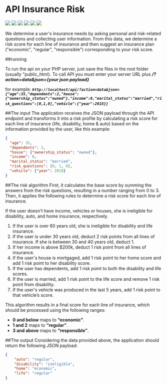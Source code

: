 
# API Insurance Risk

![](https://img.shields.io/github/stars/SamuelPietro/API-Insurance-Risk) ![](https://img.shields.io/github/forks/SamuelPietro/API-Insurance-Risk) ![](https://img.shields.io/github/languages/top/SamuelPietro/API-Insurance-Risk) ![](https://img.shields.io/github/release/SamuelPietro/API-Insurance-Risk) ![](https://img.shields.io/github/issues/SamuelPietro/API-Insurance-Risk) ![](https://img.shields.io/github/repo-size/SamuelPietro/API-Insurance-Risk) 


We determine a user's insurance needs by asking personal and risk-related questions and collecting user information. From this data, we determine a risk score for each line of insurance and then suggest an insurance plan ("economic", "regular", "responsible") corresponding to your risk score.

##running

To run the api on your PHP server, just save the files in the root folder (usually "public_html).
To call API you must enter your server URL plus ***/?action=data&json={your json payload}***

for example: ***`http://localhost/api/?action=data&json={"age":35,"dependents":2,"house":{"ownership_status":"owned"},"income":0,"marital_status":"married","risk_questions":[0,1,0],"vehicle":{"year":2018}}`***
`


##The input
The application receives the JSON payload through the API endpoint and transforms it into a risk profile by calculating a risk score for each line of insurance (life, disability, home & auto) based on the information provided by the user, like this example:

```json
{
  "age": 35,
  "dependents": 2,
  "house": {"ownership_status": "owned"},
  "income": 0,
  "marital_status": "married",
  "risk_questions": [0, 1, 0],
  "vehicle": {"year": 2018}
}
```
##The risk algorithm
First, it calculates the base score by summing the answers from the risk questions, resulting in a number ranging from 0 to 3. Then, it applies the following rules to determine a risk score for each line of insurance.

If the user doesn’t have income, vehicles or houses, she is ineligible for disability, auto, and home insurance, respectively.

1. If the user is over 60 years old, she is ineligible for disability and life insurance.
2. If the user is under 30 years old, deduct 2 risk points from all lines of insurance. If she is between 30 and 40 years old, deduct 1.
3. If her income is above $200k, deduct 1 risk point from all lines of insurance.
4. If the user's house is mortgaged, add 1 risk point to her home score and add 1 risk point to her disability score.
5. If the user has dependents, add 1 risk point to both the disability and life scores.
6. If the user is married, add 1 risk point to the life score and remove 1 risk point from disability.
7. If the user's vehicle was produced in the last 5 years, add 1 risk point to that vehicle’s score.

This algorithm results in a final score for each line of insurance, which should be processed using the following ranges:
- **0 and below** maps to **“economic”**.
- **1 and 2** maps to **“regular”**.
- **3 and above** maps to **“responsible”**.

##The output
Considering the data provided above, the application should return the following JSON payload:

```json
{
    "auto": "regular",
    "disability": "ineligible",
    "home": "economic",
    "life": "regular"
}
```

